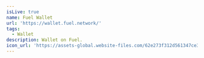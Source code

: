 ```yaml
---
isLive: true
name: Fuel Wallet
url: 'https://wallet.fuel.network/'
tags:
  - Wallet
description: Wallet on Fuel.
icon_url: 'https://assets-global.website-files.com/62e273f312d561347ce33306/6400d0b82c501d62b75963ff_Fuel%20New.png'
---
```

